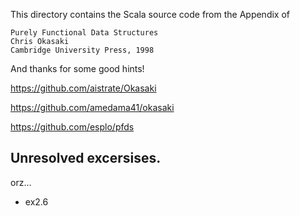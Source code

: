 This directory contains the Scala source code from the Appendix of

    Purely Functional Data Structures
    Chris Okasaki
    Cambridge University Press, 1998

And thanks for some good hints!

https://github.com/aistrate/Okasaki

https://github.com/amedama41/okasaki

https://github.com/esplo/pfds

## Unresolved excersises.

orz...

- ex2.6

